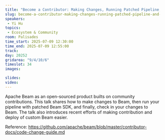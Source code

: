 ```yaml
---
title: "Become a Contributor: Making Changes, Running Patched Pipeline, and Contributing back to Beam"
slug: become-a-contributor-making-changes-running-patched-pipeline-and-contributing-back-to-beam
speakers:
 - Yi Hu
topics:
 - Ecosystem & Community
room: Palisades
time_start: 2025-07-09 12:30:00
time_end: 2025-07-09 12:55:00
track: 
day: 20252
gridarea: "9/4/10/6"
timeslot: 34
images: 

slides:
video:
---
```


Apache Beam as an open-sourced product builts on community contributions. This talk shares how to make changes to Beam, then run your pipeline with patched Beam SDK, and finally, check in your changes to Beam. The talk also introduces recent efforts of making contribution and deploy of  custom Beam easier.

Reference: https://github.com/apache/beam/blob/master/contributor-docs/code-change-guide.md